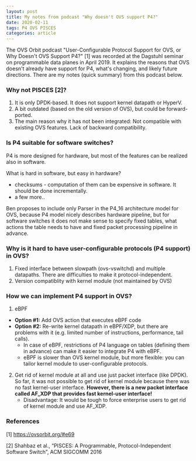 ```yaml
---
layout: post
title: My notes from podcast "Why doesn't OVS support P4?"
date: 2020-02-11
tags: P4 OVS PISCES
categories: article
---
```


The OVS Orbit podcast "User-Configurable Protocol Support for OVS, or Why Doesn't OVS Support P4?" [1] was recorded at the Dagstuhl seminar on programmable data planes in April 2019. It explains the reasons that OVS doesn't already have support for P4, what's changing, and likely future directions. There are my notes (quick summary) from this podcast below.

### Why not PISCES [2]?

1. It is only DPDK-based. It does not support kernel datapath or HyperV.
2. A bit outdated (based on the old version of OVS), but could be forward-ported.
3. The main reason why it has not been integrated: Not compatible with existing OVS features. Lack of backward compatibility.

### Is P4 suitable for software switches?

P4 is more designed for hardware, but most of the features can be realized also in software.

What is hard in software, but easy in hardware?

* checksums - computation of them can be expensive in software. It should be done incrementally.
* a few more..

Ben proposes to include only Parser in the P4_16 architecture model for OVS, because P4 model nicely describes hardware pipeline, but for software switches it does not make sense to specify fixed tables, what actions the table needs to have and fixed packet processing pipeline in advance.

### Why is it hard to have user-configurable protocols (P4 support) in OVS?

1. Fixed interface between slowpath (ovs-vswitchd) and multiple datapaths. There are difficulties to make it protocol-independent.
2. Version compatiblity with kernel module (not maintained by OVS)

### How we can implement P4 support in OVS?

1. eBPF
* **Option #1:** Add OVS action that executes eBPF code
* **Option #2:** Re-write kernel datapath in eBPF/XDP, but there are problems with it (e.g. limited number of instructions, performance, tail calls).
    * In case of eBPF, restrictions of P4 language on tables (defining them in advance) can make it easier to integrate P4 with eBPF.
    * eBPF is slower than OVS kernel module, but more flexible: you can tailor kernel module to user-configurable protocols.
2. Get rid of kernel module at all and use just packet interface (like DPDK). So far, it was not possible to get rid of kernel module because there was no fast kernel-user interface. **However, there is a new packet interface called AF_XDP that provides fast kernel-user interface!**
    * Disadvantage: It would be tough to force enterprise users to get rid of kernel module and use AF_XDP.


### References

[1] https://ovsorbit.org/#e69

[2] Shahbaz et al., “PISCES: A Programmable, Protocol-Independent Software Switch”, ACM SIGCOMM 2016